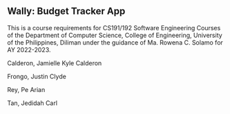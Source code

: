 ## Wally: Budget Tracker App

This is a course requirements for CS191/192 Software Engineering Courses of the Department of Computer Science, College of Engineering, University of the Philippines, Diliman under the guidance of Ma. Rowena C. Solamo for AY 2022-2023.

Calderon, Jamielle Kyle Calderon

Frongo, Justin Clyde

Rey, Pe Arian

Tan, Jedidah Carl
